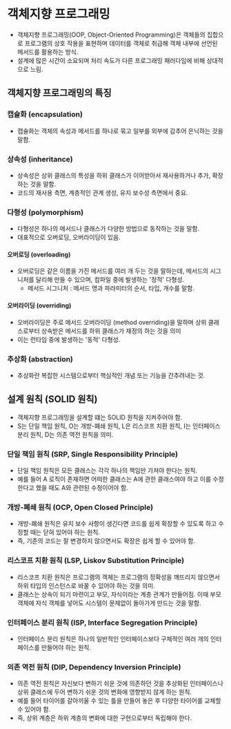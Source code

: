 # 객체지향 프로그래밍
- 객체지향 프로그래밍(OOP, Object-Oriented Programming)은 객체들의 집합으로 프로그램의 상호 작용을 표현하며 데이터를 객체로 취급해 객체 내부에 선언된 메서드를 활용하는 방식.
- 설계에 많은 시간이 소요되며 처리 속도가 다른 프로그래밍 패러다임에 비해 상대적으로 느림.

## 객체지향 프로그래밍의 특징
### 캡슐화 (encapsulation)
- 캡슐화는 객체의 속성과 메서드를 하나로 묶고 일부를 외부에 감추어 은닉하는 것을 말함.

### 상속성 (inheritance)
- 상속성은 상위 클래스의 특성을 하위 클래스가 이어받아서 재사용하거나 추가, 확장하는 것을 말함.
- 코드의 재사용 측면, 계층적인 관계 생성, 유지 보수성 측면에서 중요.

### 다형성 (polymorphism)
- 다형성은 하나의 메서드나 클래스가 다양한 방법으로 동작하는 것을 말함.
- 대표적으로 오버로딩, 오버라이딩이 있음.

#### 오버로딩 (overloading)
- 오버로딩은 같은 이름을 가진 메서드를 여러 개 두는 것을 말하는데, 메서드의 시그니처를 달리해 만들 수 있으며, 컴파일 중에 발생하는 '정적' 다형성.
    - 메서드 시그니처 : 메서드 명과 파라미터의 순서, 타입, 개수를 말함.

#### 오버라이딩 (overriding)
- 오버라이딩은 주로 메서드 오버라이딩 (method overriding)을 말하며 상위 클래스로부터 상속받은 메서드를 하위 클래스가 재정의 하는 것을 의미
- 이는 런타임 중에 발생하는 '동적' 다형성.

### 추상화 (abstraction)
- 추상화란 복잡한 시스템으로부터 핵심적인 개념 또는 기능을 간추려내는 것.


## 설계 원칙 (SOLID 원칙)
- 객체지향 프로그래밍을 설계할 떄는 SOLID 원칙을 지켜주어야 함.
- S는 단일 책임 원칙, O는 개방-폐쇄 원칙, L은 리스코프 치환 원칙, I는 인터페이스 분리 원칙, D는 의존 역전 원칙을 의미.

### 단일 책임 원칙 (SRP, Single Responsibility Principle)
- 단일 책임 원칙은 모든 클래스는 각각 하나의 책임만 가져야 한다는 원칙.
- 예를 들어 A 로직이 존재하면 어떠한 클래스는 A에 관한 클래스여야 하고 이를 수정한다고 했을 때도 A와 관련된 수정이어야 함.

### 개방-폐쇄 원칙 (OCP, Open Closed Principle)
- 개방-폐쇄 원칙은 유지 보수 사항이 생긴다면 코드를 쉽게 확장할 수 있도록 하고 수정할 때는 닫혀 있어야 하는 원칙.
- 즉, 기존의 코드는 잘 변경하지 않으면서도 확장은 쉽게 할 수 있어야 함.

### 리스코프 치환 원칙 (LSP, Liskov Substitution Principle)
- 리스코프 치환 원칙은 프로그램의 객체는 프로그램의 정확성을 깨뜨리지 않으면서 하위 타입의 인스턴스로 바꿀 수 있어야 하는 것을 의미.
- 클래스는 상속이 되기 마련이고 부모, 자식이라는 계층 관계가 만들어짐. 이때 부모 객체에 자식 객체를 넣어도 시스템이 문제없이 돌아가게 만드는 것을 말함.

### 인터페이스 분리 원칙 (ISP, Interface Segregation Principle)
- 인터페이스 분리 원칙은 하나의 일반적인 인터페이스보다 구체적인 여러 개의 인터페이스를 만들어야 하는 원칙.

### 의존 역전 원칙 (DIP, Dependency Inversion Principle)
- 의존 역전 원칙은 자신보다 변하기 쉬운 것에 의존하던 것을 추상화된 인터페이스나 상위 클래스에 두어 변하기 쉬운 것의 변화에 영향받지 않게 하는 원칙.
- 예를 들어 타이어를 갈아끼울 수 있는 틀을 만들어 놓은 후 다양한 타이어를 교체할 수 있어야 함.
- 즉, 상위 계층은 하위 계층의 변화에 대한 구현으로부터 독립해야 한다.
